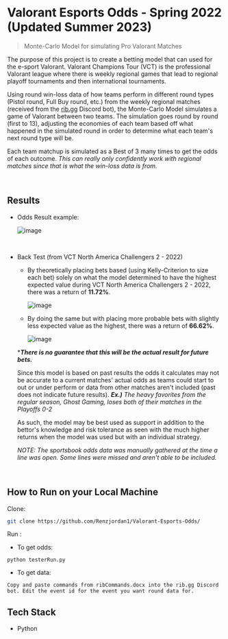 # Valorant Esports Odds - Spring 2022 (Updated Summer 2023)
> Monte-Carlo Model for simulating Pro Valorant Matches

The purpose of this project is to create a betting model that can used for the e-sport Valorant. Valorant Champions Tour (VCT) is the professional Valorant league where there is weekly regional games that lead to regional playoff tournaments and then international tournaments.

Using round win-loss data of how teams perform in different round types (Pistol round, Full Buy round, etc.) from the weekly regional matches (received from the [rib.gg](https://www.rib.gg/) Discord bot), the Monte-Carlo Model simulates a game of Valorant between two teams. The simulation goes round by round (first to 13), adjusting the economies of each team based off what happened in the simulated round in order to determine what each team's next round type will be. 

Each team matchup is simulated as a Best of 3 many times to get the odds of each outcome. *This can really only confidently work with regional matches since that is what the win-loss data is from.* 



<br/>

## Results

* Odds Result example:

  ![image](https://github.com/Renzjordan1/Valorant-Esports-Odds/assets/38296706/494c5751-86d8-4047-b301-5c973c180bc1)

<br/>

  

* Back Test (from VCT North America Challengers 2 - 2022)

  * By theoretically placing bets based (using Kelly-Criterion to size each bet) solely on what the model determined to have the highest expected value during VCT North America Challengers 2 - 2022, there was a return of **11.72%**.

    ![image](https://github.com/Renzjordan1/Valorant-Esports-Odds/assets/38296706/7364bb68-0faa-47d7-9126-f27dc404876c)



  * By doing the same but with placing more probable bets with slightly less expected value as the highest, there was a return of **66.62%**.
 
    ![image](https://github.com/Renzjordan1/Valorant-Esports-Odds/assets/38296706/702840d0-7d13-4423-aa62-91456a4379ec)

  ****There is no guarantee that this will be the actual result for future bets.***

  Since this model is based on past results the odds it calculates may not be accurate to a current matches' actual odds as teams could start
  to out or under perform or data from other matches aren't included (past does not indicate future results).
  ***Ex.)** The heavy favorites from the regular season, Ghost Gaming, loses both of their matches in the Playoffs 0-2*
  
   As such, the model may be best used as support in addition to the bettor's knowledge and risk tolerance as seen with the much higher returns when the model was used but with an individual strategy.

  *NOTE: The sportsbook odds data was manually gathered at the time a line was open. Some lines were missed and aren't able to be included.*
  
  

  





<br/>

## How to Run on your Local Machine 
Clone:

```sh
git clone https://github.com/Renzjordan1/Valorant-Esports-Odds/
```

Run :

* To get odds:
```
python testerRun.py
```

* To get data:
```
Copy and paste commands from ribCommands.docx into the rib.gg Discord bot. Edit the event id for the event you want round data for.
```



## Tech Stack

* Python
